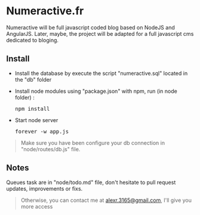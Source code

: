# Numeractive.fr

Numeractive will be full javascript coded blog based on NodeJS and AngularJS. Later, maybe, the project will be adapted for a full javascript cms dedicated to bloging.

## Install

- Install the database by execute the script "numeractive.sql" located in the "db" folder

- Install node modules using "package.json" with npm, run (in node folder) : <pre>npm install</pre>

- Start node server <pre>forever -w app.js</pre>

> Make sure you have been configure your db connection in "node/routes/db.js" file.

## Notes

Queues task are in "node/todo.md" file, don't hesitate to pull request updates, improvements or fixs.

> Otherwise, you can contact me at alexr.3165@gmail.com, I'll give you more access